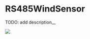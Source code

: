 # RS485WindSensor

TODO: add description__

![](https://github.com/maroprjs/Modbus/blob/main/extras/arduinoConnectionExample.png)